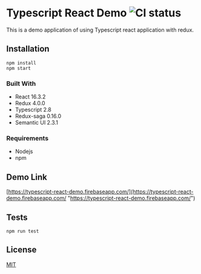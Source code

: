 # Typescript React Demo ![CI status](https://img.shields.io/badge/build-passing-brightgreen.svg)

This is a demo application of using Typescript react application with redux.

## Installation
```
npm install
npm start
```
### Built With
* React 16.3.2
* Redux 4.0.0
* Typescript 2.8
* Redux-saga 0.16.0
* Semantic UI 2.3.1

### Requirements
* Nodejs
* npm

## Demo Link
[https://typescript-react-demo.firebaseapp.com/](https://typescript-react-demo.firebaseapp.com/ "https://typescript-react-demo.firebaseapp.com/")

## Tests
```
npm run test
```
## License
[MIT](https://choosealicense.com/licenses/mit/)
